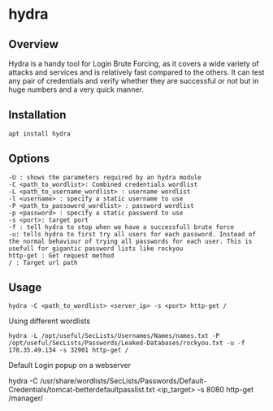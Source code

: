 # hydra

## Overview

Hydra is a handy tool for Login Brute Forcing, as it covers a wide variety of attacks and services and is relatively fast compared to the others. It can test any pair of credentials and verify whether they are successful or not but in huge numbers and a very quick manner.

## Installation

	apt install hydra

## Options

	-U : shows the parameters required by an hydra module
	-C <path_to_wordlist>: Combined credentials wordlist
	-L <path_to_username_wordlist> : username wordlist
	-l <username> : specify a static username to use
	-P <path_to_passoword_wordlist> : password wordlist
	-p <password> : specify a static password to use
	-s <port>: target port
	-f : tell hydra to stop when we have a successfull brute force
	-u: tells hydra to first try all users for each password. Instead of the normal behaviour of trying all passwords for each user. This is usefull for gigantic password lists like rockyou
	http-get : Get request method
	/ : Target url path

## Usage

	hydra -C <path_to_wordlist> <server_ip> -s <port> http-get /

Using different wordlists

	hydra -L /opt/useful/SecLists/Usernames/Names/names.txt -P /opt/useful/SecLists/Passwords/Leaked-Databases/rockyou.txt -u -f 178.35.49.134 -s 32901 http-get /

Default Login popup on a webserver

hydra -C /usr/share/wordlists/SecLists/Passwords/Default-Credentials/tomcat-betterdefaultpasslist.txt <ip_target> -s 8080 http-get /manager/
